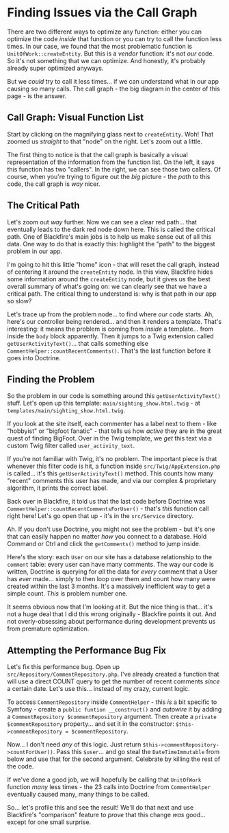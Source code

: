 # Finding Issues via the Call Graph

There are two different ways to optimize any function: either you can optimize the
code *inside* that function or you can try to call the function less times. In our
case, we found that the most problematic function is `UnitOfWork::createEntity`.
But this is a *vendor* function: it's not *our* code. So it's not something that
we can optimize. And honestly, it's probably already super optimized anyways.

But we *could* try to call it less times... if we can understand what in our app
causing so many calls. The call graph - the big diagram in the center of this page -
is the answer.

## Call Graph: Visual Function List

Start by clicking on the magnifying glass next to `createEntity`. Woh! That
zoomed us *straight* to that "node" on the right. Let's zoom out a little.

The first thing to notice is that the call graph is basically a visual
representation of the information from the function list. On the left, it says
this function has two "callers". In the right, we can see those two callers.
Of course, when you're trying to figure out the *big* picture - the *path* to
this code, the call graph is *way* nicer.

## The Critical Path

Let's zoom out *way* further. Now we can see a clear red path... that eventually
leads to the dark red node down here. This is called the critical path. One of
Blackfire's main jobs is to help us make sense out of all this data. One way to
do that is exactly this: highlight the "path" to the biggest problem in our app.

I'm going to hit this little "home" icon - that will reset the call graph, instead
of centering it around the `createEntity` node. In this view, Blackfire hides some
information around the `createEntity` node, but it gives us the best overall
summary of what's going on: we can clearly see that we have a critical path. The
critical thing to understand is: why is that path in our app so slow?

Let's trace up from the problem node... to find where *our* code starts. Ah,
here's our controller being rendered... and then it renders a template. That's
interesting: it means the problem is coming from *inside* a template... from
inside the `body` block apparently. Then it jumps to a Twig extension called
`getUserActivityText()`... that calls something else
`CommentHelper::countRecentComments()`. That's the last function before it goes
into Doctrine.

## Finding the Problem

So the problem in our code is something around this `getUserActivityText()` stuff.
Let's open up this template: `main/sighting_show.html.twig` - at
`templates/main/sighting_show.html.twig`.

If you look at the site itself, each commenter has a label next to them - like
"hobbyist" or "bigfoot fanatic" - that tells us how *active* they are in the great
quest of finding BigFoot. Over in the Twig template, we *get* this text via a
custom Twig filter called `user_activity_text`.

If you're not familiar with Twig, it's no problem. The important piece is that
whenever this filter code is hit, a function inside `src/Twig/AppExtension.php`
is called... it's this `getUserActivityText()` method. This counts how many "recent"
comments this user has made, and via our complex & proprietary algorithm, it
prints the correct label.

Back over in Blackfire, it told us that the last code before Doctrine was
`CommentHelper::countRecentCommentsForUser()`  - that's *this* function call
right here! Let's go open that up - it's in the `src/Service` directory.

Ah. If you don't use Doctrine, you might not see the problem - but it's one
that can easily happen no matter *how* you connect to a database. Hold
Command or Ctrl and click the `getComments()` method to jump inside.

Here's the story: each `User` on our site has a database relationship to the
`comment` table: every user can have many comments. The way our code is written,
Doctrine is querying for *all* the data for *every* comment that a User has
*ever* made... simply to then loop over them and count how many were created within
the last 3 months. It's a massively inefficient way to get a simple count. *This*
is problem number one.

It seems obvious now that I'm looking at it. But the nice thing is that... it's
not a huge deal that I did this wrong originally - Blackfire points it out. And
not overly-obsessing about performance during development prevents us from
premature optimization.

## Attempting the Performance Bug Fix

Let's fix this performance bug. Open up `src/Repository/CommentRepository.php`.
I've already created a function that will use a direct COUNT query to get the
number of recent comments *since* a certain date. Let's use this... instead of
my crazy, current logic.

To access `CommentRepository` inside `CommentHelper` - this *is* a bit specific
to Symfony - create a `public funtion __construct()` and *autowire* it by adding
a `CommentRepository $commentRepository` argument. Then create a
`private $commentRepository` property... and set it in the constructor:
`$this->commentRepository = $commentRepository`.

Now... I don't need *any* of this logic. Just return
`$this->commentRepository->countForUser()`. Pass this `$user`... and go steal
the `DateTimeImmutable` from below and use that for the second argument. Celebrate
by killing the rest of the code.

If we've done a good job, we will hopefully be calling that `UnitOfWork` function
*many* less times - the 23 calls into Doctrine from `CommentHelper` eventually
caused many, many things to be called.

So... let's profile this and see the result! We'll do that next and use Blackfire's
"comparison" feature to *prove* that this change *was* good... except for one
small surprise.
